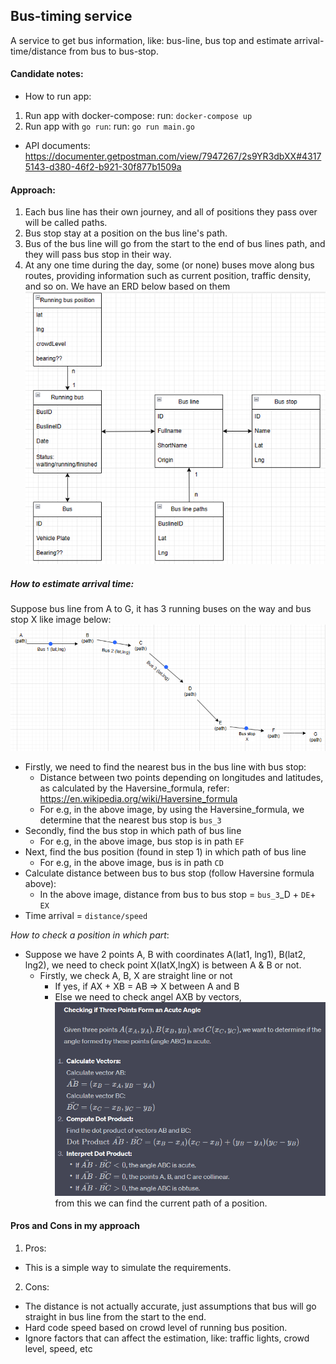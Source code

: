 ## Bus-timing service
  A service to get bus information, like: bus-line, bus top and estimate arrival-time/distance from bus to bus-stop.
#### Candidate notes:
- How to run app:
1. Run app with docker-compose:
	run: `docker-compose up`
2. Run app with `go run`:
    run: `go run main.go`

- API documents: https://documenter.getpostman.com/view/7947267/2s9YR3dbXX#43175143-d380-46f2-b921-30f877b1509a
#### Approach:
1. Each bus line has their own journey, and all of positions they pass over will be called paths.
2. Bus stop stay at a position on the bus line's path.
3. Bus of the bus line will go from the start to the end of bus lines path, and they will pass bus stop in their way.
4. At any one time during the day, some (or none) buses move along bus routes, providing information such as current position, traffic density, and so on. We have an ERD below based on them
![alt text](https://github.com/an-tang/bus-timing/blob/main/images/ERD.png?raw=true)

##### How to estimate arrival time:
Suppose bus line from A to G, it has 3 running buses on the way and bus stop X like image below:
![alt text](https://github.com/an-tang/bus-timing/blob/main/images/map.png?raw=true) 
- Firstly, we need to find the nearest bus in the bus line with bus stop:
    - Distance between two points depending on longitudes and latitudes, as calculated by the Haversine_formula, refer: https://en.wikipedia.org/wiki/Haversine_formula
    - For e.g, in the above image, by using the Haversine_formula, we determine that the nearest bus stop is `bus_3`
- Secondly, find the bus stop in which path of bus line
    - For e.g, in the above image, bus stop is in path `EF`
- Next, find the bus position (found in step 1) in which path of bus line
    - For e.g, in the above image, bus is in path `CD`
- Calculate distance between bus to bus stop (follow Haversine formula above):
    - In the above image, distance from bus to bus stop = `bus_3`_D + `DE`+ `EX`
- Time arrival = `distance/speed`

*How to check a position in which part*:
- Suppose we have 2 points A, B with coordinates A(lat1, lng1), B(lat2, lng2), we need to check point X(latX,lngX) is between A & B or not.
   - Firstly, we check A, B, X are straight line or not
       - If yes, if AX + XB = AB => X between A and B
       - Else we need to check angel AXB by vectors, 
      ![alt text](https://github.com/an-tang/bus-timing/blob/main/images/vector.png?raw=true) 
       from this we can find the current path of a position.

#### Pros and Cons in my approach
1. Pros:
 - This is a simple way to simulate the requirements.
2. Cons:
- The distance is not actually accurate, just assumptions that bus will go straight in bus line from the start to the end.
- Hard code speed based on crowd level of running bus position.
- Ignore factors that can affect the estimation, like: traffic lights, crowd level, speed, etc
